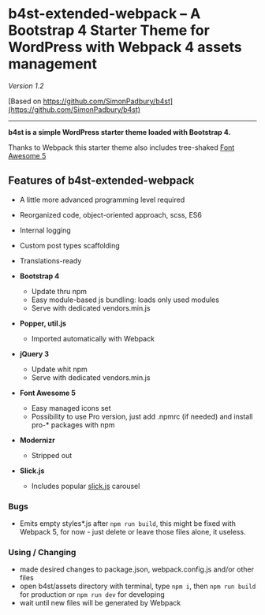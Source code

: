 # b4st-extended-webpack – A Bootstrap 4 Starter Theme for WordPress with Webpack 4 assets management

*Version 1.2*

[Based on https://github.com/SimonPadbury/b4st](https://github.com/SimonPadbury/b4st)

------------------

**b4st is a simple WordPress starter theme loaded with Bootstrap 4.**

Thanks to Webpack this starter theme also includes tree-shaked [Font Awesome 5](https://fontawesome.com/)

## Features of b4st-extended-webpack

* A little more advanced programming level required

* Reorganized code, object-oriented approach, scss, ES6

* Internal logging

* Custom post types scaffolding

* Translations-ready

* **Bootstrap 4**
  - Update thru npm
  - Easy module-based js bundling: loads only used modules
  - Serve with dedicated vendors.min.js

* **Popper, util.js**
  - Imported automatically with Webpack

* **jQuery 3**
  - Update whit npm
  - Serve with dedicated vendors.min.js

* **Font Awesome 5**
  - Easy managed icons set
  - Possibility to use Pro version, just add .npmrc (if needed) and install pro-* packages with npm 

* **Modernizr**
  - Stripped out
 
* **Slick.js**
  - Includes popular [slick.js](http://kenwheeler.github.io/slick/) carousel

### Bugs ###
* Emits empty styles*.js after `npm run build`, this might be fixed with Webpack 5, for now - just delete or leave those files alone, it useless.

### Using / Changing ###
* made desired changes to package.json, webpack.config.js and/or other files
* open b4st/assets directory with terminal, type `npm i`, then `npm run build` for production or `npm run dev` for developing
* wait until new files will be generated by Webpack
